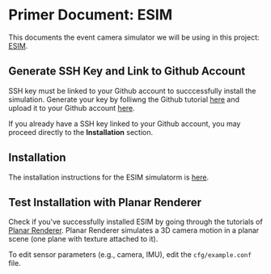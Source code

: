# Primer Document: ESIM
This documents the event camera simulator we will be using in this project: [ESIM](https://github.com/uzh-rpg/rpg_esim).

## Generate SSH Key and Link to Github Account
SSH key must be linked to your Github account to succcessfully install the simulation. Generate your key by folliwng the Github tutorial [here](https://help.github.com/en/github/authenticating-to-github/generating-a-new-ssh-key-and-adding-it-to-the-ssh-agent) and upload it to your Github account [here](https://help.github.com/en/github/authenticating-to-github/adding-a-new-ssh-key-to-your-github-account).

If you already have a SSH key linked to your Github account, you may proceed directly to the **Installation** section. 

## Installation
The installation instructions for the ESIM simulatorm is [here](https://github.com/uzh-rpg/rpg_esim/wiki/Installation).

## Test Installation with Planar Renderer
Check if you've successfully installed ESIM by going through the tutorials of [Planar Renderer](https://github.com/uzh-rpg/rpg_esim/wiki/Planar-Renderer). Planar Renderer simulates a 3D camera motion in a planar scene (one plane with texture attached to it).

To edit sensor parameters (e.g., camera, IMU), edit the ``` cfg/example.conf ``` file.
